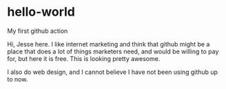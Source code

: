 # hello-world
My first github action

Hi, Jesse here. I like internet marketing and think that github might be a place that does a lot of things marketers need, and would be willing to pay for, but here it is free. This is looking pretty awesome. 

I also do web design, and I cannot believe I have not been using github up to now. 
